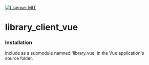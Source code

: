 [![License: MIT](https://img.shields.io/badge/License-MIT-yellow.svg)](https://opensource.org/licenses/MIT)

# library_client_vue

### Installation

Include as a submodule namned 'library_vue' in the Vue application's source folder.

